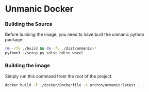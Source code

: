 # Unmanic Docker


### Building the Source
Before building the image, you need to have built the unmanic python package:
```bash
rm -rfv ./build && rm -fv ./dist/unmanic-*
python3 ./setup.py sdist bdist_wheel
```


### Building the image
Simply run this command from the root of the project:
```bash
docker build -f ./docker/Dockerfile -t archon/unmanic:latest .
```

